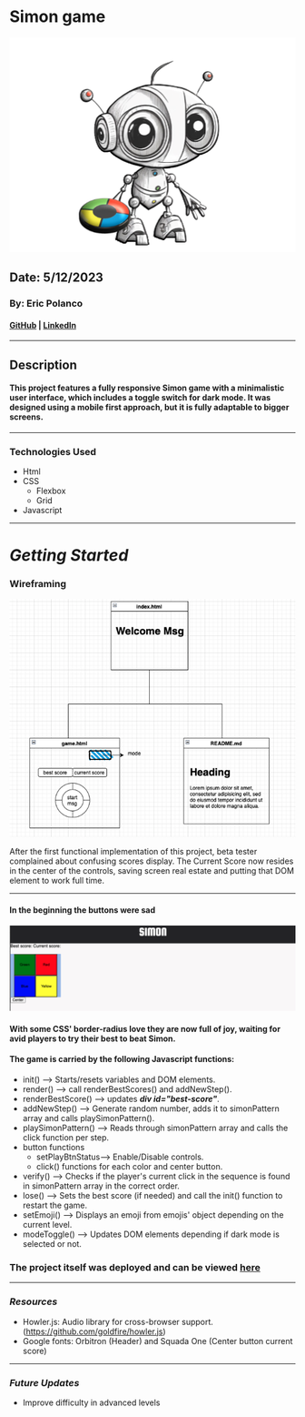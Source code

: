 # Simon game
![robot](/assets/imgs/game-intro.png)

## Date: 5/12/2023

### By: Eric Polanco

#### [GitHub](https://github.com/epolancot) | [LinkedIn](www.linkedin.com/in/epolancot) 

---

## **Description**

#### This project features a fully responsive Simon game with a minimalistic user interface, which includes a toggle switch for dark mode. It was designed using a mobile first approach, but it is fully adaptable to bigger screens.



---

### **Technologies Used**

- Html
- CSS
  - Flexbox
  - Grid
- Javascript

---

# **_Getting Started_**

### **Wireframing**

![wireframe](/assets/imgs/wireframing.png)

After the first functional implementation of this project, beta tester complained about confusing scores display. The Current Score now resides in the center of the controls, saving screen real estate and putting that DOM element to work full time.

--- 

#### **In the beginning the buttons were sad**
![Sad buttons](/assets/imgs/game-intro-basic-buttons.png)

#### With some CSS' border-radius love they are now full of joy, waiting for avid players to try their best to beat Simon. 

#### The game is carried by the following Javascript functions:
- init() --> Starts/resets variables and DOM elements.
- render() --> call renderBestScores() and addNewStep().
- renderBestScore() --> updates **_div id="best-score"_**.
- addNewStep() --> Generate random number, adds it to simonPattern array and calls playSimonPattern().
- playSimonPattern() --> Reads through simonPattern array and calls the click function per step.
- button functions
  - setPlayBtnStatus--> Enable/Disable controls.
  - click() functions for each color and center button.
- verify() --> Checks if the player's current click in the sequence is found in simonPattern array in the correct order.
- lose() --> Sets the best score (if needed) and call the init() function to restart the game.
- setEmoji() --> Displays an emoji from emojis' object depending on the current level.
- modeToggle() --> Updates DOM elements depending if dark mode is selected or not.

### The project itself was deployed and can be viewed [here](http://simongame-ga.surge.com)
---
### **_Resources_**
- Howler.js: Audio library for cross-browser support. (https://github.com/goldfire/howler.js)
- Google fonts: Orbitron (Header) and Squada One (Center button current score)

---
### **_Future Updates_**
- Improve difficulty in advanced levels

